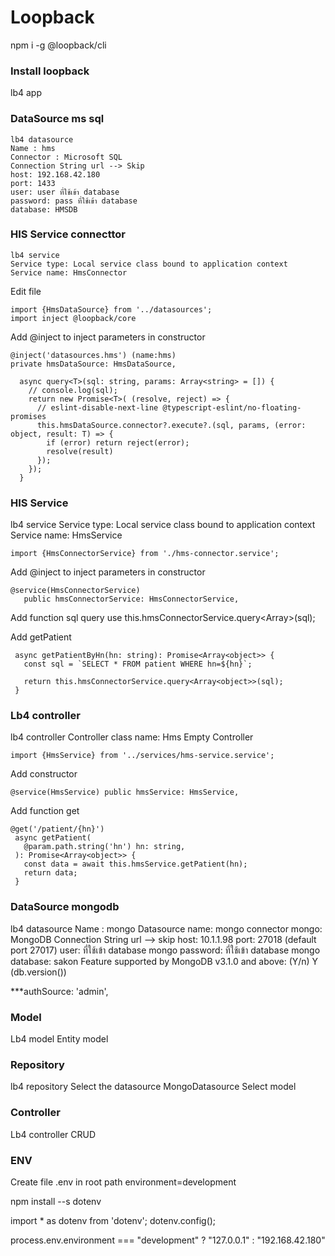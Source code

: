 # Loopback

npm i -g @loopback/cli
### Install loopback
lb4 app

### DataSource ms sql

```
lb4 datasource 
Name : hms
Connector : Microsoft SQL
Connection String url --> Skip
host: 192.168.42.180
port: 1433
user: user ที่ใช้เข้า database
password: pass ที่ใช้เข้า database
database: HMSDB
````
### HIS Service connecttor
```
lb4 service
Service type: Local service class bound to application context
Service name: HmsConnector
```

Edit file
```
import {HmsDataSource} from '../datasources';
import inject @loopback/core
```

 Add @inject to inject parameters in constructor
 ```
@inject('datasources.hms') (name:hms)
private hmsDataSource: HmsDataSource,
```

```
  async query<T>(sql: string, params: Array<string> = []) {
    // console.log(sql);
    return new Promise<T>( (resolve, reject) => {
      // eslint-disable-next-line @typescript-eslint/no-floating-promises
      this.hmsDataSource.connector?.execute?.(sql, params, (error: object, result: T) => {
        if (error) return reject(error);
        resolve(result)
      });
    });
  }
```

### HIS Service
lb4 service
Service type: Local service class bound to application context
Service name: HmsService
```
import {HmsConnectorService} from './hms-connector.service';
```

 Add @inject to inject parameters in constructor
 ```
@service(HmsConnectorService)
    public hmsConnectorService: HmsConnectorService,
```


Add function sql query use this.hmsConnectorService.query<Array<object>>(sql);

Add getPatient
 ```
  async getPatientByHn(hn: string): Promise<Array<object>> {
    const sql = `SELECT * FROM patient WHERE hn=${hn}`;

    return this.hmsConnectorService.query<Array<object>>(sql);
  }
 ```
 
 ### Lb4 controller
lb4 controller
Controller class name: Hms
Empty Controller

 ```
import {HmsService} from '../services/hms-service.service';
```
 Add constructor
 ```
@service(HmsService) public hmsService: HmsService,
```
Add function get
 ```
@get('/patient/{hn}')
  async getPatient(
    @param.path.string('hn') hn: string,
  ): Promise<Array<object>> {
    const data = await this.hmsService.getPatient(hn);
    return data;
  }
```
### DataSource mongodb
lb4 datasource 
Name : mongo
Datasource name: mongo
connector mongo:  MongoDB
Connection String url --> skip
host: 10.1.1.98
port: 27018 (default port 27017)
user: ที่ใช้เข้า database mongo
password: ที่ใช้เข้า database mongo
database: sakon
Feature supported by MongoDB v3.1.0 and above: (Y/n) Y (db.version())

***authSource: 'admin',
 
### Model
Lb4 model
Entity model

### Repository
lb4 repository
Select the datasource MongoDatasource
Select model

### Controller
Lb4 controller
CRUD 
 

### ENV
Create file .env in root path
environment=development

npm install --s dotenv

import * as dotenv from 'dotenv';
dotenv.config();

process.env.environment === "development" ? "127.0.0.1" : "192.168.42.180"


